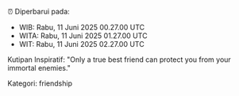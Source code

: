⏰ Diperbarui pada:
- WIB: Rabu, 11 Juni 2025 00.27.00 UTC
- WITA: Rabu, 11 Juni 2025 01.27.00 UTC
- WIT: Rabu, 11 Juni 2025 02.27.00 UTC

Kutipan Inspiratif:
"Only a true best friend can protect you from your immortal enemies."


Kategori: friendship


